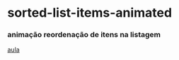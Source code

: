 # sorted-list-items-animated
### animação reordenação de itens na listagem

[aula](https://www.youtube.com/watch?v=9kKKxZ7wbvc)
